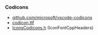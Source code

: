 
### Codicons
* [github.com/microsoft/vscode-codicons](https://github.com/microsoft/vscode-codicons)
* [codicon.ttf](https://github.com/microsoft/vscode-codicons/blob/main/dist/codicon.ttf)
* [IconsCodicons.h](https://github.com/juliettef/IconFontCppHeaders/blob/main/IconsCodicons.h) (IconFontCppHeaders)
